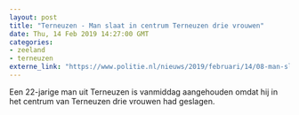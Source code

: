 ```yaml
---
layout: post
title: "Terneuzen - Man slaat in centrum Terneuzen drie vrouwen"
date: Thu, 14 Feb 2019 14:27:00 GMT
categories: 
- zeeland 
- terneuzen 
externe_link: "https://www.politie.nl/nieuws/2019/februari/14/08-man-slaat-in-centrum-terneuzen-drie-vrouwen.html"
---
```


Een 22-jarige man uit Terneuzen is vanmiddag aangehouden omdat hij in het centrum van Terneuzen drie vrouwen had geslagen.
